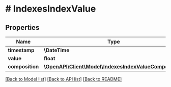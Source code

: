 # # IndexesIndexValue

## Properties

Name | Type | Description | Notes
------------ | ------------- | ------------- | -------------
**timestamp** | **\DateTime** |  | [optional]
**value** | **float** |  | [optional]
**composition** | [**\OpenAPI\Client\Model\IndexesIndexValueComponent[]**](IndexesIndexValueComponent.md) |  | [optional]

[[Back to Model list]](../../README.md#models) [[Back to API list]](../../README.md#endpoints) [[Back to README]](../../README.md)
